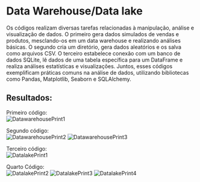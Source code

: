 # Data Warehouse/Data lake

Os códigos realizam diversas tarefas relacionadas à manipulação, análise e visualização de dados. O primeiro gera dados simulados de vendas e produtos, mesclando-os em um data warehouse e realizando análises básicas. O segundo cria um diretório, gera dados aleatórios e os salva como arquivos CSV. O terceiro estabelece conexão com um banco de dados SQLite, lê dados de uma tabela específica para um DataFrame e realiza análises estatísticas e visualizações. Juntos, esses códigos exemplificam práticas comuns na análise de dados, utilizando bibliotecas como Pandas, Matplotlib, Seaborn e SQLAlchemy.

<h2>Resultados:</h2>

Primeiro código:<br>
![DatawarehousePrint1](https://github.com/motielk/datawarehouse-datalake/assets/49123696/5fd1d0ee-efc6-4ba5-8dc3-e9ae4da0f632)

Segundo código:<br>
![DatawarehousePrint2](https://github.com/motielk/datawarehouse-datalake/assets/49123696/f39e0e00-d180-4523-9c73-13cb94bfdc17)
![DatawarehousePrint3](https://github.com/motielk/datawarehouse-datalake/assets/49123696/6e54ca9c-f0b1-48b3-ae71-34f082590768)

Terceiro código:<br>
![DatalakePrint1](https://github.com/motielk/datawarehouse-datalake/assets/49123696/3105ed05-1ae3-4a7f-8a89-dca8ea629339)

Quarto Código:<br>
![DatalakePrint2](https://github.com/motielk/datawarehouse-datalake/assets/49123696/790fbec1-de6b-483f-ac57-acbd57219b4f)
![DatalakePrint3](https://github.com/motielk/datawarehouse-datalake/assets/49123696/72d0aab3-3b6b-471d-bdee-9fe87f78573a)
![DatalakePrint4](https://github.com/motielk/datawarehouse-datalake/assets/49123696/a8490d50-1654-4e8f-8488-e69639ddad2d)



